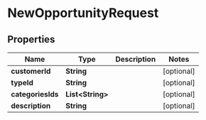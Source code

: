 
# NewOpportunityRequest

## Properties
Name | Type | Description | Notes
------------ | ------------- | ------------- | -------------
**customerId** | **String** |  |  [optional]
**typeId** | **String** |  |  [optional]
**categoriesIds** | **List&lt;String&gt;** |  |  [optional]
**description** | **String** |  |  [optional]



